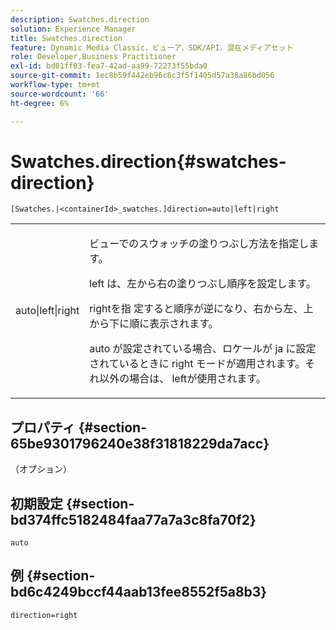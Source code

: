 ```yaml
---
description: Swatches.direction
solution: Experience Manager
title: Swatches.direction
feature: Dynamic Media Classic，ビューア，SDK/API，混在メディアセット
role: Developer,Business Practitioner
exl-id: bd01ff03-fea7-42ad-aa99-72273f55bda0
source-git-commit: 1ec8b59f442eb96c6c3f5f1405d57a38a86bd056
workflow-type: tm+mt
source-wordcount: '66'
ht-degree: 6%

---
```


# Swatches.direction{#swatches-direction}

`[Swatches.|<containerId>_swatches.]direction=auto|left|right`

<table id="table_B4B930A32C0742F4932BF071B9EEA9F4"> 
 <tbody> 
  <tr> 
   <td> <p> <span class="codeph"> auto|left|right  </span> </p> </td> 
   <td> <p> ビューでのスウォッチの塗りつぶし方法を指定します。 </p> <p> <span class="codeph"> left </span> は、左から右の塗りつぶし順序を設定します。 </p> <p> <span class="codeph"> rightを指 </span> 定すると順序が逆になり、右から左、上から下に順に表示されます。 </p> <p><span class="codeph"> auto </span>が設定されている場合、ロケールが<span class="codeph"> ja </span>に設定されているときに<span class="codeph"> right </span>モードが適用されます。それ以外の場合は、 leftが使用されます。 </p> </td> 
  </tr> 
 </tbody> 
</table>

## プロパティ {#section-65be9301796240e38f31818229da7acc}

（オプション）

## 初期設定 {#section-bd374ffc5182484faa77a7a3c8fa70f2}

`auto`

## 例 {#section-bd6c4249bccf44aab13fee8552f5a8b3}

`direction=right`
